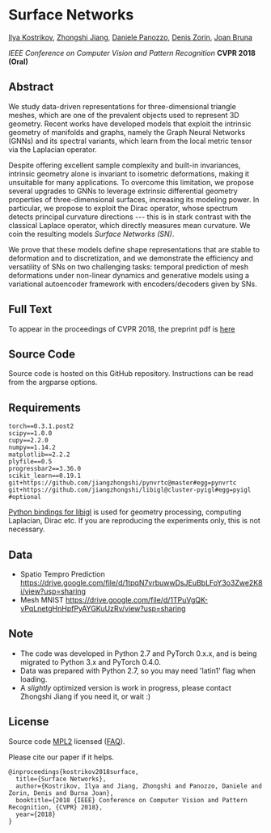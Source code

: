 # Surface Networks

[Ilya Kostrikov](https://scholar.google.com/citations?user=PTS2AOgAAAAJ&hl=en), 
[Zhongshi Jiang](https://cs.nyu.edu/~zhongshi), 
[Daniele Panozzo](https://cs.nyu.edu/~panozzo), 
[Denis Zorin](http://mrl.nyu.edu/~dzorin/), 
[Joan Bruna](https://cims.nyu.edu/~bruna/)

*IEEE Conference on Computer Vision and Pattern Recognition* **CVPR 2018** 
**(Oral)**

## Abstract
We study data-driven representations 
for three-dimensional triangle meshes, which are one of the prevalent objects used to represent 3D geometry. 
Recent works have developed models
that exploit the intrinsic geometry of manifolds and graphs, 
namely the Graph Neural Networks (GNNs) and its spectral variants, 
which learn from the local metric tensor via the Laplacian operator. 

Despite offering excellent sample complexity and built-in invariances,
intrinsic geometry alone is invariant to isometric deformations, making it unsuitable for  many applications.
To overcome this limitation,
we propose several upgrades to GNNs 
to leverage extrinsic differential geometry properties 
 of three-dimensional surfaces, increasing its modeling power. 
 In particular, we propose to exploit the Dirac operator, whose spectrum detects principal curvature directions --- this is in stark contrast with the classical Laplace 
 operator, which directly measures mean curvature. We coin the 
 resulting models *Surface Networks (SN)*.

We prove that these models define shape representations that are stable to deformation and to discretization, and we demonstrate the efficiency and versatility of SNs on 
 two
 challenging tasks: temporal prediction of mesh deformations
 under non-linear dynamics and generative models using 
 a variational autoencoder framework with encoders/decoders
 given by SNs.

 ## Full Text
 To appear in the proceedings of CVPR 2018, the preprint pdf is [here](https://cs.nyu.edu/~zhongshi/files/SurfaceNetworks.pdf)
 
 ## Source Code
 Source code is hosted on this GitHub repository. Instructions can be read from the argparse options. 

 ## Requirements
 ```
torch==0.3.1.post2
scipy==1.0.0
cupy==2.2.0
numpy==1.14.2
matplotlib==2.2.2
plyfile==0.5
progressbar2==3.36.0
scikit_learn==0.19.1
git+https://github.com/jiangzhongshi/pynvrtc@master#egg=pynvrtc
git+https://github.com/jiangzhongshi/libigl@cluster-pyigl#egg=pyigl #optional
 ```
[Python bindings for libigl](https://github.com/libigl/libigl/tree/master/python) is used for geometry processing, computing Laplacian, Dirac etc. If you are reproducing the experiments only, this is not necessary.

## Data
* Spatio Tempro Prediction https://drive.google.com/file/d/1tpqN7vrbuwwDsJEuBbLFoY3o3Zwe2K8i/view?usp=sharing
* Mesh MNIST https://drive.google.com/file/d/1TPuVgQK-vPqLnetgHnHpfPyAYGKuUzRv/view?usp=sharing

## Note
* The code was developed in Python 2.7 and PyTorch 0.x.x, and is being migrated to Python 3.x and PyTorch 0.4.0.
* Data was prepared with Python 2.7, so you may need 'latin1' flag when loading.
* A *slightly* optimized version is work in progress, please contact Zhongshi Jiang if you need it, or wait :)

## License
Source code [MPL2](http://www.mozilla.org/MPL/2.0/) licensed
([FAQ](http://www.mozilla.org/MPL/2.0/FAQ.html)). 

Please cite our paper if it helps.

```
@inproceedings{kostrikov2018surface,
  title={Surface Networks},
  author={Kostrikov, Ilya and Jiang, Zhongshi and Panozzo, Daniele and Zorin, Denis and Burna Joan},
  booktitle={2018 {IEEE} Conference on Computer Vision and Pattern Recognition, {CVPR} 2018},
  year={2018}
}
```
